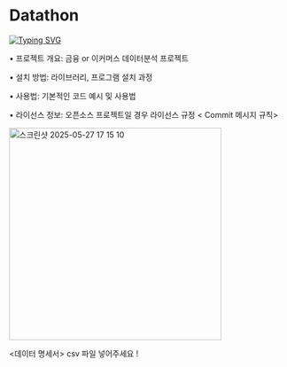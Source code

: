 # Datathon
<a href="https://git.io/typing-svg"><img src="https://readme-typing-svg.demolab.com?font=Bitcount+Grid+Single&size=30&pause=1000&color=DC0000&width=435&lines=Finance+Data+Analysis" alt="Typing SVG" /></a>

• 프로젝트 개요: 금융 or 이커머스 데이터분석 프로젝트

• 설치 방법: 라이브러리, 프로그램 설치 과정

• 사용법: 기본적인 코드 예시 및 사용법

• 라이선스 정보: 오픈소스 프로젝트일 경우 라이선스 규정
< Commit 메시지 규칙>

<img width="383" alt="스크린샷 2025-05-27 17 15 10" src="https://github.com/user-attachments/assets/594ede48-af72-41cd-a7fe-551cdf7ed20a" />




<데이터 명세서>
csv 파일 넣어주세요 !

